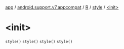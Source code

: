 [app](../../../index.md) / [android.support.v7.appcompat](../../index.md) / [R](../index.md) / [style](index.md) / [&lt;init&gt;](.)

# &lt;init&gt;

`style()`
`style()`
`style()`
`style()`